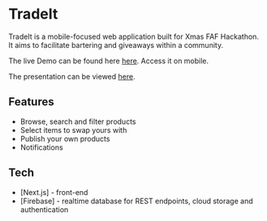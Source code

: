 # TradeIt

TradeIt is a mobile-focused web application built for Xmas FAF Hackathon. It aims to facilitate bartering and giveaways within a community.

The live Demo can be found here [here](https://tradeit.vercel.app/). Access it on mobile.

The presentation can be viewed [here](https://github.com/danielavornic/TradeIt/blob/main/TradeIt_Slides.pdf).

## Features

- Browse, search and filter products
- Select items to swap yours with
- Publish your own products
- Notifications

## Tech

- [Next.js] - front-end
- [Firebase] - realtime database for REST endpoints, cloud storage and authentication
